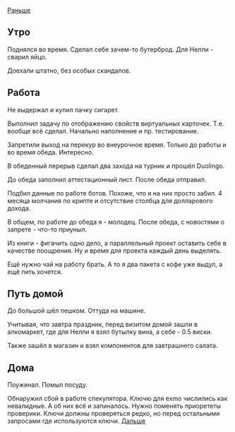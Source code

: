 [Раньше](2020.06.24.md)  
## Утро
Поднялся во время. Сделал себе зачем-то бутерброд. Для Нелли - сварил яйцо.

Доехали штатно, без особых скандалов.
## Работа
Не выдержал и купил пачку сигарет.

Выполнил задачу по отображению свойств виртуальных карточек. Т.е. вообще всё сделал. Начально наполнение и пр. тестирование.

Запретили выход на перекур во внеурочное время. Только до работы и во время обеда. Интересно.

В обеденный перерыв сделал два захода на турник и прошёл Duolingo.

До обеда заполнил аттестационный лист. После обеда отправил.

Подбил данные по работе ботов. Похоже, что я на них просто забил. 4 месяца молчания по крипте и отсутствие столбца для долларового дохода.

В общем, по работе до обеда я - молодец. После обеда, с новостями о запрете - что-то приуныл.

Из книги - фигачить одно дело, а параллельный проект оставить себе в качестве поощрения. Ну и время для проекта каждый день выделять.

Ещё нужно чай на работу брать. А то я два пакета с кофе уже выдул, а ещё пить хочется.
## Путь домой
До большой шёл пешком. Оттуда на машине.

Учитывая, что завтра праздник, перед визитом домой зашли в алкомаркет, где для Нелли я взял бутылку вина, а себе - 0.5 виски.

Также зашёл в магазин и взял компонентов для завтрашнего салата.
## Дома
Поужинал. Помыл посуду.

Обнаружил сбой в работе спекулятора. Ключю для exmo числились как невалидные. А об них всё и запиналось. Нужно поменять приорететы проверики. Ключи должны проверяться редко, но перед остальными запросами где используются ключи.
[Дальше](2020.06.27.md)
